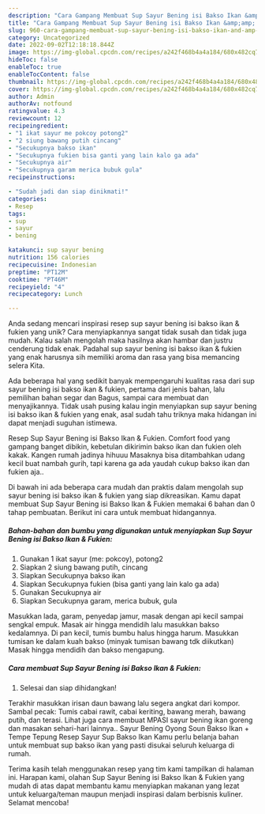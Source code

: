 ```yaml
---
description: "Cara Gampang Membuat Sup Sayur Bening isi Bakso Ikan &amp;amp; Fukien yang Bisa Manjain Lidah"
title: "Cara Gampang Membuat Sup Sayur Bening isi Bakso Ikan &amp;amp; Fukien yang Bisa Manjain Lidah"
slug: 960-cara-gampang-membuat-sup-sayur-bening-isi-bakso-ikan-and-amp-fukien-yang-bisa-manjain-lidah
category: Uncategorized
date: 2022-09-02T12:18:18.844Z
image: https://img-global.cpcdn.com/recipes/a242f468b4a4a184/680x482cq70/sup-sayur-bening-isi-bakso-ikan-fukien-foto-resep-utama.jpg
hideToc: false
enableToc: true
enableTocContent: false
thumbnail: https://img-global.cpcdn.com/recipes/a242f468b4a4a184/680x482cq70/sup-sayur-bening-isi-bakso-ikan-fukien-foto-resep-utama.jpg
cover: https://img-global.cpcdn.com/recipes/a242f468b4a4a184/680x482cq70/sup-sayur-bening-isi-bakso-ikan-fukien-foto-resep-utama.jpg
author: Admin
authorAv: notfound
ratingvalue: 4.3
reviewcount: 12
recipeingredient:
- "1 ikat sayur me pokcoy potong2"
- "2 siung bawang putih cincang"
- "Secukupnya bakso ikan"
- "Secukupnya fukien bisa ganti yang lain kalo ga ada"
- "Secukupnya air"
- "Secukupnya garam merica bubuk gula"
recipeinstructions:

- "Sudah jadi dan siap dinikmati!"
categories:
- Resep
tags:
- sup
- sayur
- bening

katakunci: sup sayur bening 
nutrition: 156 calories
recipecuisine: Indonesian
preptime: "PT12M"
cooktime: "PT46M"
recipeyield: "4"
recipecategory: Lunch

---
```





Anda sedang mencari inspirasi resep sup sayur bening isi bakso ikan &amp; fukien yang unik? Cara menyiapkannya sangat tidak susah dan tidak juga mudah. Kalau salah mengolah maka hasilnya akan hambar dan justru cenderung tidak enak. Padahal sup sayur bening isi bakso ikan &amp; fukien yang enak harusnya sih memiliki aroma dan rasa yang bisa memancing selera Kita.





Ada beberapa hal yang sedikit banyak mempengaruhi kualitas rasa dari sup sayur bening isi bakso ikan &amp; fukien, pertama dari jenis bahan, lalu pemilihan bahan segar dan Bagus, sampai cara membuat dan menyajikannya. Tidak usah pusing kalau ingin menyiapkan sup sayur bening isi bakso ikan &amp; fukien yang enak,      asal sudah tahu triknya maka hidangan ini dapat menjadi suguhan istimewa.














Resep Sup Sayur Bening isi Bakso Ikan &amp; Fukien. Comfort food yang gampang banget dibikin, kebetulan dikirimin bakso ikan dan fukien oleh kakak. Kangen rumah jadinya hihuuu Masaknya bisa ditambahkan udang kecil buat nambah gurih, tapi karena ga ada yaudah cukup bakso ikan dan fukien aja..






Di bawah ini ada beberapa cara mudah dan praktis dalam mengolah sup sayur bening isi bakso ikan &amp; fukien yang siap dikreasikan. Kamu dapat membuat Sup Sayur Bening isi Bakso Ikan &amp; Fukien memakai 6 bahan dan 0 tahap pembuatan. Berikut ini cara untuk membuat hidangannya.

<!--inarticleads1-->

##### Bahan-bahan dan bumbu yang digunakan untuk menyiapkan Sup Sayur Bening isi Bakso Ikan &amp; Fukien:

1. Gunakan 1 ikat sayur (me: pokcoy), potong2
1. Siapkan 2 siung bawang putih, cincang
1. Siapkan Secukupnya bakso ikan
1. Siapkan Secukupnya fukien (bisa ganti yang lain kalo ga ada)
1. Gunakan Secukupnya air
1. Siapkan Secukupnya garam, merica bubuk, gula


Masukkan lada, garam, penyedap jamur, masak dengan api kecil sampai sengkal empuk. Masak air hingga mendidih lalu masukkan bakso kedalamnya. Di pan kecil, tumis bumbu halus hingga harum. Masukkan tumisan ke dalam kuah bakso (minyak tumisan bawang tdk diikutkan) Masak hingga mendidih dan bakso mengapung. 

<!--inarticleads2-->

##### Cara membuat Sup Sayur Bening isi Bakso Ikan &amp; Fukien:


1. Selesai dan siap dihidangkan!

Terakhir masukkan irisan daun bawang lalu segera angkat dari kompor. Sambal pecak: Tumis cabai rawit, cabai keriting, bawang merah, bawang putih, dan terasi. Lihat juga cara membuat MPASI sayur bening ikan goreng dan masakan sehari-hari lainnya.. Sayur Bening Oyong Soun Bakso Ikan + Tempe Tepung Resep Sayur Sup Bakso Ikan Kamu perlu belanja bahan untuk membuat sup bakso ikan yang pasti disukai seluruh keluarga di rumah. 

Terima kasih telah menggunakan resep yang tim kami tampilkan di halaman ini. Harapan kami, olahan Sup Sayur Bening isi Bakso Ikan &amp; Fukien yang mudah di atas dapat membantu kamu menyiapkan makanan yang lezat untuk keluarga/teman maupun menjadi inspirasi dalam berbisnis kuliner. Selamat mencoba!
